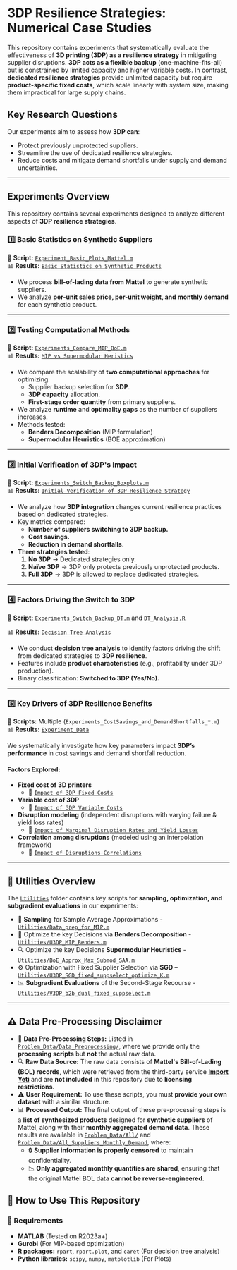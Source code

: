 # **3DP Resilience Strategies: Numerical Case Studies**

This repository contains experiments that systematically evaluate the effectiveness of **3D printing (3DP) as a resilience strategy** in mitigating supplier disruptions. **3DP acts as a flexible backup** (one-machine-fits-all) but is constrained by limited capacity and higher variable costs. In contrast, **dedicated resilience strategies** provide unlimited capacity but require **product-specific fixed costs**, which scale linearly with system size, making them impractical for large supply chains.

## **Key Research Questions**
Our experiments aim to assess how **3DP can**:
- Protect previously unprotected suppliers.
- Streamline the use of dedicated resilience strategies.
- Reduce costs and mitigate demand shortfalls under supply and demand uncertainties.

---

## **Experiments Overview**
This repository contains several experiments designed to analyze different aspects of **3DP resilience strategies**.

### **1️⃣ Basic Statistics on Synthetic Suppliers**
📌 **Script:** [`Experiment_Basic_Plots_Mattel.m`](Experiment_Basic_Plots_Mattel.m)  
📊 **Results:** [`Basic Statistics on Synthetic Products`](Experiment_Data/Basic_Pictures_Synthetic_Products/)  

- We process **bill-of-lading data from Mattel** to generate synthetic suppliers.
- We analyze **per-unit sales price, per-unit weight, and monthly demand** for each synthetic product.

---

### **2️⃣ Testing Computational Methods**
📌 **Script:** [`Experiments_Compare_MIP_BoE.m`](Experiments_Compare_MIP_BoE.m)  
📊 **Results:** [`MIP vs Supermodular Heristics`](Experiment_Data/Compare_MIP_Time_GRB_Benders_BoE/)  

- We compare the scalability of **two computational approaches** for optimizing:
  - Supplier backup selection for **3DP**.
  - **3DP capacity** allocation.
  - **First-stage order quantity** from primary suppliers.
- We analyze **runtime** and **optimality gaps** as the number of suppliers increases.
- Methods tested:
  - **Benders Decomposition** (MIP formulation)
  - **Supermodular Heuristics** (BOE approximation)

---

### **3️⃣ Initial Verification of 3DP's Impact**
📌 **Script:** [`Experiments_Switch_Backup_Boxplots.m`](Experiments_Switch_Backup_Boxplots.m)  
📊 **Results:** [`Initial Verification of 3DP Resilience Strategy`](Experiment_Data/Switch_Backup_vs_n/)  

- We analyze how **3DP integration** changes current resilience practices based on dedicated strategies.
- Key metrics compared:
  - **Number of suppliers switching to 3DP backup.**
  - **Cost savings.**
  - **Reduction in demand shortfalls.**
- **Three strategies tested**:
  1. **No 3DP** → Dedicated strategies only.
  2. **Naïve 3DP** → 3DP only protects previously unprotected products.
  3. **Full 3DP** → 3DP is allowed to replace dedicated strategies.

---

### **4️⃣ Factors Driving the Switch to 3DP**
📌 **Script:** [`Experiments_Switch_Backup_DT.m`](Experiments_Switch_Backup_DT.m)  and [`DT_Analysis.R`](Experiment_Data/Decision_Tree/DT_Analysis.R)

📊 **Results:** [`Decision Tree Analysis`](Experiment_Data/Decision_Tree/)  

- We conduct **decision tree analysis** to identify factors driving the shift from dedicated strategies to **3DP resilience**.
- Features include **product characteristics** (e.g., profitability under 3DP production).
- Binary classification: **Switched to 3DP (Yes/No).**

---

### **5️⃣ Key Drivers of 3DP Resilience Benefits**
📌 **Scripts:** Multiple (`Experiments_CostSavings_and_DemandShortfalls_*.m`)  
📊 **Results:** [`Experiment_Data`](Experiment_Data/)  

We systematically investigate how key parameters impact **3DP’s performance** in cost savings and demand shortfall reduction.

#### **Factors Explored:**
- **Fixed cost of 3D printers**  
  - 📂 [`Impact of 3DP Fixed Costs`](Experiment_Data/Relative_Cost_Savings_Shortfalls_Varying_3DPFixedCost/)  
- **Variable cost of 3DP**  
  - 📂 [`Impact of 3DP Variable Costs`](Experiment_Data/Relative_Cost_Savings_Shortfalls_Varying_c3DP/)  
- **Disruption modeling** (independent disruptions with varying failure & yield loss rates)  
  - 📂 [`Impact of Marginal Disruption Rates and Yield Losses`](Experiment_Data/Relative_Cost_Savings_Shortfalls_Varying_p_yieldloss/)  
- **Correlation among disruptions** (modeled using an interpolation framework)  
  - 📂 [`Impact of Disruptions Correlations`](Experiment_Data/Relative_Cost_Savings_Shortfalls_Corr_Interpolate/)  

---


## 📂 Utilities Overview  
The [`Utilities`](Utilities/)   folder contains key scripts for **sampling, optimization, and subgradient evaluations** in our experiments:
- 🎲 **Sampling** for Sample Average Approximations  - [`Utilities/Data_prep_for_MIP.m`](Utilities/Data_prep_for_MIP.m)  
- 🧮 Optimize the key Decisions via **Benders Decomposition** - [`Utilities/U3DP_MIP_Benders.m`](Utilities/U3DP_MIP_Benders.m)  
- 🔍 Optimize the key Decisions **Supermodular Heuristics** - [`Utilities/BoE_Approx_Max_Submod_SAA.m`](Utilities/BoE_Approx_Max_Submod_SAA.m)  
- ⚙️ Optimization with Fixed Supplier Selection via **SGD** – [`Utilities/U3DP_SGD_fixed_suppselect_optimize_K.m`](Utilities/U3DP_SGD_fixed_suppselect_optimize_K.m)  
- 📉 **Subgradient Evaluations** of the Second-Stage Recourse - [`Utilities/V3DP_b2b_dual_fixed_suppselect.m`](Utilities/V3DP_b2b_dual_fixed_suppselect.m)  

---


## ⚠️ Data Pre-Processing Disclaimer
- 📂 **Data Pre-Processing Steps:** Listed in [`Problem_Data/Data_Preprocessing/`](Problem_Data/Data_Preprocessing/), where we provide only the **processing scripts** but **not** the actual raw data.  
- 🔍 **Raw Data Source:** The raw data consists of **Mattel's Bill-of-Lading (BOL) records**, which were retrieved from the third-party service **[Import Yeti](https://www.importyeti.com)** and are **not included** in this repository due to **licensing restrictions**.  
- ⚠️ **User Requirement:** To use these scripts, you must **provide your own dataset** with a similar structure.  
- 📊 **Processed Output:** The final output of these pre-processing steps is a **list of synthesized products** designed for **synthetic suppliers** of Mattel, along with their **monthly aggregated demand data**. These results are available in [`Problem_Data/All/`](Problem_Data/All/) and [`Problem_Data/All_Suppliers_Monthly_Demand`](Problem_Data/All_Suppliers_Monthly_Demand), where:  
  - 🔒 **Supplier information is properly censored** to maintain confidentiality.  
  - 📉 **Only aggregated monthly quantities are shared**, ensuring that the original Mattel BOL data **cannot be reverse-engineered**.  


## **📌 How to Use This Repository**
### **🔧 Requirements**
- **MATLAB** (Tested on R2023a+)
- **Gurobi** (For MIP-based optimization)
- **R packages:** `rpart`, `rpart.plot`, and `caret` (For decision tree analysis)
- **Python libraries:** `scipy`, `numpy`, `matplotlib` (For Plots)
